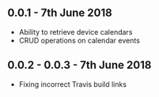## 0.0.1 - 7th June 2018

* Ability to retrieve device calendars
* CRUD operations on calendar events

## 0.0.2 - 0.0.3 - 7th June 2018

* Fixing incorrect Travis build links